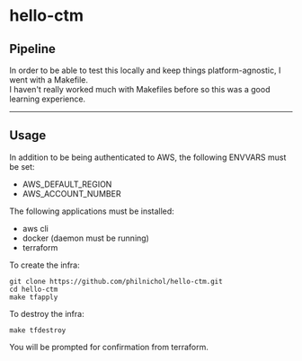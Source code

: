 # hello-ctm

## Pipeline
In order to be able to test this locally and keep things platform-agnostic, I went with a Makefile.  
I haven't really worked much with Makefiles before so this was a good learning experience.

---
## Usage

In addition to be being authenticated to AWS, the following ENVVARS must be set:
- AWS_DEFAULT_REGION
- AWS_ACCOUNT_NUMBER

The following applications must be installed:
- aws cli
- docker (daemon must be running)
- terraform

To create the infra:
```shell
git clone https://github.com/philnichol/hello-ctm.git
cd hello-ctm
make tfapply
```

To destroy the infra:
```shell
make tfdestroy
```

You will be prompted for confirmation from terraform.